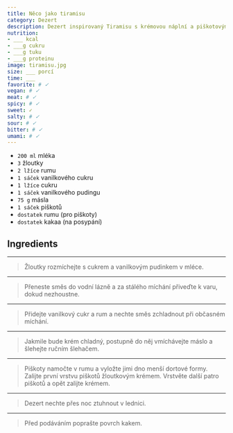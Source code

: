 ```yaml
---
title: Něco jako tiramisu
category: Dezert
description: Dezert inspirovaný Tiramisu s krémovou náplní a piškotovým základem, ochucený rumem a kakaem.
nutrition:
- ___ kcal
- ___g cukru
- ___g tuku
- ___g proteinu
image: tiramisu.jpg
size: ___ porcí 
time: ___
favorite: # ✓
vegan: # ✓
meat: # ✓
spicy: # ✓
sweet: ✓
salty: # ✓
sour: # ✓
bitter: # ✓
umami: # ✓
---
```


* `200 ml` mléka
* `3` žloutky
* `2 lžíce` rumu
* `1 sáček` vanilkového cukru
* `1 lžíce` cukru
* `1 sáček` vanilkového pudingu
* `75 g` másla
* `1 sáček` piškotů
* `dostatek` rumu (pro piškoty)
* `dostatek` kakaa (na posypání)

## **Ingredients**

---

> Žloutky rozmíchejte s cukrem a vanilkovým pudinkem v mléce.

---

> Přeneste směs do vodní lázně a za stálého míchání přiveďte k varu, dokud nezhoustne.

---

> Přidejte vanilkový cukr a rum a nechte směs zchladnout při občasném míchání.

---

> Jakmile bude krém chladný, postupně do něj vmíchávejte máslo a šlehejte ručním šlehačem.

---

> Piškoty namočte v rumu a vyložte jimi dno menší dortové formy. Zalijte první vrstvu piškotů žloutkovým krémem. Vrstvěte další patro piškotů a opět zalijte krémem.

---

> Dezert nechte přes noc ztuhnout v lednici.

---

> Před podáváním poprašte povrch kakem.
